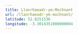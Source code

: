 ```yaml
---
title: Llanrhaeadr-ym-Mochnant
url: /llanrhaeadr-ym-mochnant/
latitude: 52.8251536
longitude: -3.3014351000000004
---
```

